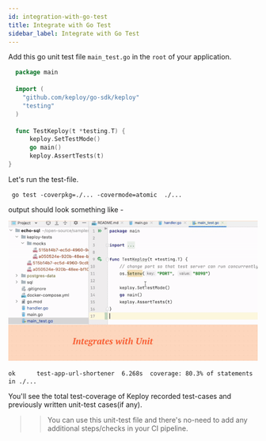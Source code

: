 ```yaml
---
id: integration-with-go-test
title: Integrate with Go Test
sidebar_label: Integrate with Go Test
---
```


Add this go unit test file `main_test.go` in the `root` of your application.

```go
  package main

  import (
    "github.com/keploy/go-sdk/keploy"
    "testing"
  )

  func TestKeploy(t *testing.T) {
      keploy.SetTestMode()
      go main()
      keploy.AssertTests(t)
}
```

Let's run the test-file.

```shell
 go test -coverpkg=./... -covermode=atomic  ./...
```

output should look something like -


![Test Report Summary](../../static/gif/replay-tc.gif)

```shell
ok      test-app-url-shortener  6.268s  coverage: 80.3% of statements in ./...
```

You'll see the total test-coverage of Keploy recorded test-cases and previously written unit-test cases(if any).

>> You can use this unit-test file and there's no-need to add any additional steps/checks in your CI pipeline.
